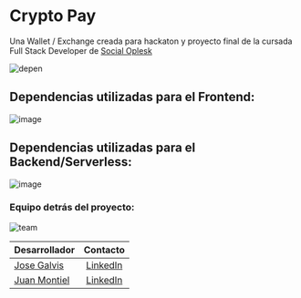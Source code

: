 # Crypto Pay
Una Wallet / Exchange creada para hackaton y proyecto final de la cursada Full Stack Developer de [Social Oplesk](https://www.instagram.com/socialoplesk/)

![depen](https://media.giphy.com/media/WV9R2niZMMbcE5a9um/giphy.gif)
## Dependencias utilizadas para el Frontend:
![image](https://user-images.githubusercontent.com/103617034/194733882-f7dc3253-07a0-4a59-8d20-ae326b9cf176.png)
## Dependencias utilizadas para el Backend/Serverless:
![image](https://user-images.githubusercontent.com/103617034/194733933-ba021f86-0e0c-46a4-9ffd-06fbad3d509a.png)

### Equipo detrás del proyecto:
![team](https://media.giphy.com/media/ReImZejkBnqYU/giphy.gif)

| Desarrollador | Contacto          |
| ----------------------------------------------------|:-------------:|
| [Jose Galvis](https://github.com/josegalvis27)      | [LinkedIn](https://www.linkedin.com/in/josegalvisrivas/) |
| [Juan Montiel](https://github.com/montiellvazz)     | [LinkedIn](https://www.linkedin.com/in/montiellvazz/)    |
